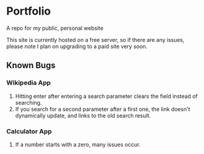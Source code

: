 # Portfolio
A repo for my public, personal website

This site is currently hosted on a free server, so if there are any issues, please note I plan on upgrading to a paid site very soon.

## Known Bugs

### Wikipedia App
1. Hitting enter after entering a search parameter clears the field instead of searching.
2. If you search for a second parameter after a first one, the link doesn't dynamically update, and links to the old search result.

### Calculator App
1. If a number starts with a zero, many issues occur.
